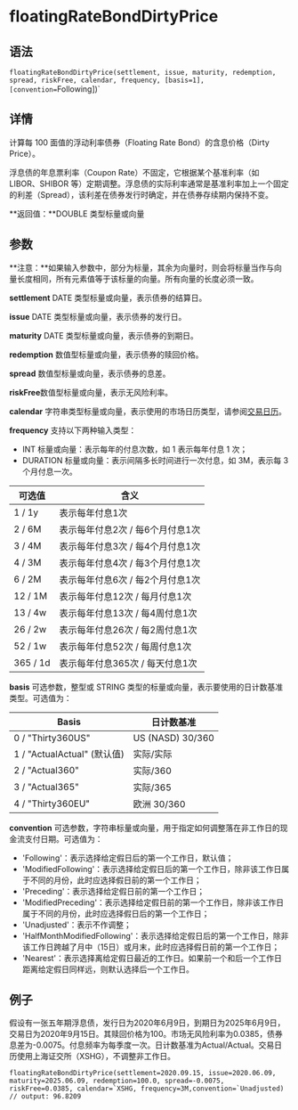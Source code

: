 # floatingRateBondDirtyPrice

## 语法

`floatingRateBondDirtyPrice(settlement, issue, maturity, redemption, spread,
riskFree, calendar, frequency, [basis=1], [convention=`Following])`

## 详情

计算每 100 面值的浮动利率债券（Floating Rate Bond）的含息价格（Dirty Price）。

浮息债的年息票利率（Coupon Rate）不固定，它根据某个基准利率（如 LIBOR、SHIBOR
等）定期调整。浮息债的实际利率通常是基准利率加上一个固定的利差（Spread），该利差在债券发行时确定，并在债券存续期内保持不变。

**返回值：**DOUBLE 类型标量或向量

## 参数

**注意：**如果输入参数中，部分为标量，其余为向量时，则会将标量当作与向量长度相同，所有元素值等于该标量的向量。所有向量的长度必须一致。

**settlement** DATE 类型标量或向量，表示债券的结算日。

**issue** DATE 类型标量或向量，表示债券的发行日。

**maturity** DATE 类型标量或向量，表示债券的到期日。

**redemption** 数值型标量或向量，表示债券的赎回价格。

**spread** 数值型标量或向量，表示债券的息差。

**riskFree**数值型标量或向量，表示无风险利率。

**calendar** 字符串类型标量或向量，表示使用的市场日历类型，请参阅[交易日历](../../modules/MarketHoliday/mkt_calendar.html#11-%E6%9F%A5%E8%AF%A2%E4%BA%A4%E6%98%93%E6%97%A5%E5%8E%86-getmarketcalendar)。

**frequency** 支持以下两种输入类型：

* INT 标量或向量：表示每年的付息次数，如 1 表示每年付息 1 次；
* DURATION 标量或向量：表示间隔多长时间进行一次付息，如 3M，表示每 3 个月付息一次。

| **可选值** | **含义** |
| --- | --- |
| 1 / 1y | 表示每年付息1次 |
| 2 / 6M | 表示每年付息2次 / 每6个月付息1次 |
| 3 / 4M | 表示每年付息3次 / 每4个月付息1次 |
| 4 / 3M | 表示每年付息4次 / 每3个月付息1次 |
| 6 / 2M | 表示每年付息6次 / 每2个月付息1次 |
| 12 / 1M | 表示每年付息12次 / 每月付息1次 |
| 13 / 4w | 表示每年付息13次 / 每4周付息1次 |
| 26 / 2w | 表示每年付息26次 / 每2周付息1次 |
| 52 / 1w | 表示每年付息52次 / 每周付息1次 |
| 365 / 1d | 表示每年付息365次 / 每天付息1次 |

**basis** 可选参数，整型或 STRING 类型的标量或向量，表示要使用的日计数基准类型。可选值为：

| Basis | 日计数基准 |
| --- | --- |
| 0 / "Thirty360US" | US (NASD) 30/360 |
| 1 / "ActualActual" (默认值) | 实际/实际 |
| 2 / "Actual360" | 实际/360 |
| 3 / "Actual365" | 实际/365 |
| 4 / "Thirty360EU" | 欧洲 30/360 |

**convention** 可选参数，字符串标量或向量，用于指定如何调整落在非工作日的现金流支付日期。可选值为：

* 'Following'：表示选择给定假日后的第一个工作日，默认值；
* 'ModifiedFollowing'：表示选择给定假日后的第一个工作日，除非该工作日属于不同的月份，此时应选择假日前的第一个工作日；
* 'Preceding'：表示选择给定假日前的第一个工作日；
* 'ModifiedPreceding'：表示选择给定假日前的第一个工作日，除非该工作日属于不同的月份，此时应选择假日后的第一个工作日；
* 'Unadjusted'：表示不作调整；
* 'HalfMonthModifiedFollowing'：表示选择给定假日后的第一个工作日，除非该工作日跨越了月中（15日）或月末，此时应选择假日前的第一个工作日；
* 'Nearest'：表示选择离给定假日最近的工作日。如果前一个和后一个工作日距离给定假日同样远，则默认选择后一个工作日。

## 例子

假设有一张五年期浮息债，发行日为2020年6月9日，到期日为2025年6月9日，交易日为2020年9月15日。其赎回价格为100。市场无风险利率为0.0385，债券息差为-0.0075。付息频率为每季度一次。日计数基准为Actual/Actual。交易日历使用上海证交所（XSHG），不调整非工作日。

```
floatingRateBondDirtyPrice(settlement=2020.09.15, issue=2020.06.09, maturity=2025.06.09, redemption=100.0, spread=-0.0075, riskFree=0.0385, calendar=`XSHG, frequency=3M,convention=`Unadjusted)
// output: 96.8209
```

